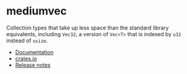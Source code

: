 # mediumvec

Collection types that take up less space than the standard library
equivalents, including `Vec32`, a version of `Vec<T>` that is indexed by `u32`
instead of `usize`.

* [Documentation](https://docs.rs/mediumvec)
* [crates.io](https://crates.io/crates/mediumvec)
* [Release notes](https://github.com/mbrubeck/mediumvec/releases)
